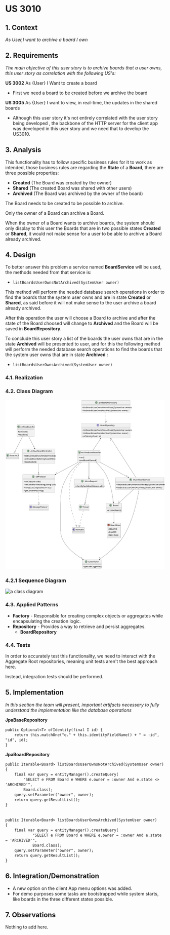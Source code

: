 # US 3010

## 1. Context

*As User,I want to archive a board I own*

## 2. Requirements

*The main objective of this user story is to archive boards that a user owns, this user story as correlation with the following US's:*

**US 3002** As {User} I Want to create a board

- First we need a board to be created before we archive the board

**US 3005** As {User} I want to view, in real-time, the updates in the shared boards

- Although this user story it's not entirely correlated with the user story being developed , 
    the backbone of the HTTP server for the client app was developed in this user story and we need that to develop the US3010. 



## 3. Analysis

This functionality has to follow specific business rules for it to work as intended, those business rules are regarding the 
**State** of a **Board**, there are three possible properties:

- **Created** (The Board was created by the owner)
- **Shared** (The created Board was shared with other users)
- **Archived** (The Board was archived by the owner of the board)

The Board needs to be created to be possible to archive.

Only the owner of a Board can archive a Board.

When the owner of a Board wants to archive boards, the system should only display to this user
the Boards that are in two possible states **Created**  or **Shared**, it would not make sense 
for a user to be able to archive a Board already archived.


## 4. Design

To better answer this problem a service named **BoardService** will be used, the methods needed from that service is:

- `listBoardsUserOwnsNotArchived(SystemUser owner)`

This method will perform the needed database search operations in order to find the boards that
the system user owns and are in state **Created**  or **Shared**, as said before it will not make sense to the user
archive a board already archived.

After this operation the user will choose a Board to archive and after the state of the Board choosed will change
to **Archived** and the Board will be saved in **BoardRepository**.

To conclude this user story a list of the boards the user owns that are in the state **Archived** will be presented to 
user, and for this the following method will perform the needed database search operations to find the boards that
the system user owns that are in state **Archived** :

- `listBoardsUserOwnsArchived(SystemUser owner)`

### 4.1. Realization

### 4.2. Class Diagram

![a class diagram](CD.svg "A Class Diagram")

### 4.2.1 Sequence Diagram

![a class diagram](class-diagram-01.svg "A Class Diagram")

### 4.3. Applied Patterns

- **Factory** - Responsible for creating complex objects or aggregates while encapsulating the creation logic.
- **Repository** - Provides a way to retrieve and persist aggregates.
    + **BoardRepository**


### 4.4. Tests

In order to accurately test this functionality, we need to interact with the Aggregate Root repositories, meaning unit tests aren't the best approach here.

Instead, integration tests should be performed.

## 5. Implementation

*In this section the team will present, important artifacts necessary to fully understand the implementation like the database operations*

 **JpaBaseRepository**
    
    public Optional<T> ofIdentity(final I id) {
        return this.matchOne("e." + this.identityFieldName() + " = :id", "id", id);
    }

 **JpaBoardRepository**

    public Iterable<Board> listBoardsUserOwnsNotArchived(SystemUser owner)
    {
        final var query = entityManager().createQuery(
            "SELECT e FROM Board e WHERE e.owner = :owner And e.state <> 'ARCHIVED'",
            Board.class);
        query.setParameter("owner", owner);
        return query.getResultList();
    }

    
    public Iterable<Board> listBoardsUserOwnsArchived(SystemUser owner)
    {
        final var query = entityManager().createQuery(
                "SELECT e FROM Board e WHERE e.owner = :owner And e.state = 'ARCHIVED'",
                Board.class);
        query.setParameter("owner", owner);
        return query.getResultList();
    }


## 6. Integration/Demonstration

* A new option on the client App menu options was added.
* For demo purposes some tasks are bootstrapped while system starts, like boards in the three different states possible.

## 7. Observations

Nothing to add here.